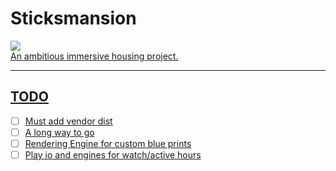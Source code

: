 # Sticksmansion 

<a href="https://sticksmansion.godaddysites.com/">
    <img src="https://img.icons8.com/external-vitaliy-gorbachev-lineal-color-vitaly-gorbachev/60/000000/external-link-social-media-vitaliy-gorbachev-lineal-color-vitaly-gorbachev.png"/><br>
An ambitious immersive housing project.
  
  
---




## TODO

- [ ] Must add vendor dist
- [ ] A long way to go
- [ ] Rendering Engine for custom blue prints
- [ ] Play io and engines for watch/active hours
